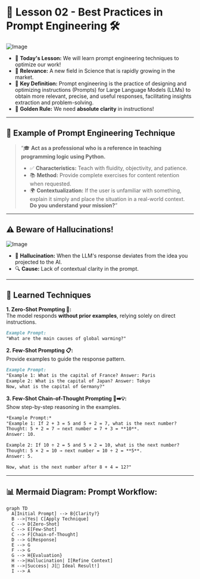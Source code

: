 # 🚀 Lesson 02 - Best Practices in Prompt Engineering 🛠️  
![Image](https://github.com/user-attachments/assets/bb05f32e-2695-4473-a8cc-0b17f8e6cf69)

- 📌 **Today's Lesson:** We will learn prompt engineering techniques to optimize our work!  
- 🌟 **Relevance:** A new field in Science that is rapidly growing in the market.  
- 🧩 **Key Definition:** Prompt engineering is the practice of designing and optimizing instructions (Prompts) for Large Language Models (LLMs) to obtain more relevant, precise, and useful responses, facilitating insights extraction and problem-solving.  
- 🎯 **Golden Rule:** We need **absolute clarity** in instructions!  

---

## 🧪 **Example of Prompt Engineering Technique**  
> “🎓 **Act as a professional who is a reference in teaching programming logic using Python.**  
> - ✅ **Characteristics:** Teach with fluidity, objectivity, and patience.  
> - 📚 **Method:** Provide complete exercises for content retention when requested.  
> - 🌍 **Contextualization:** If the user is unfamiliar with something, explain it simply and place the situation in a real-world context.  
> **Do you understand your mission?**”  

---

## ⚠️ **Beware of Hallucinations!**  
![Image](https://github.com/user-attachments/assets/734961b0-db6a-4b29-93ff-a0f8050be41b)  
- 🤯 **Hallucination:** When the LLM's response deviates from the idea you projected to the AI.  
- 🔍 **Cause:** Lack of contextual clarity in the prompt.  

---

## 🔧 **Learned Techniques**  

**1. Zero-Shot Prompting 🎯:**  
The model responds **without prior examples**, relying solely on direct instructions.  

```markdown  
Example Prompt:
"What are the main causes of global warming?"

```  
**2. Few-Shot Prompting 📋:**  
Provide examples to guide the response pattern.
```markdown 
Example Prompt:
"Example 1: What is the capital of France? Answer: Paris  
Example 2: What is the capital of Japan? Answer: Tokyo  
Now, what is the capital of Germany?"  

```
**3. Few-Shot Chain-of-Thought Prompting 🤔➡️💡:**  
Show step-by-step reasoning in the examples.
```markdown 
*Example Prompt:*  
"Example 1: If 2 + 3 = 5 and 5 + 2 = 7, what is the next number?  
Thought: 5 + 2 = 7 → next number = 7 + 3 = **10**.  
Answer: 10.  

Example 2: If 10 ÷ 2 = 5 and 5 × 2 = 10, what is the next number?  
Thought: 5 × 2 = 10 → next number = 10 ÷ 2 = **5**.  
Answer: 5.  

Now, what is the next number after 8 + 4 = 12?"  

```
---

## 📊 Mermaid Diagram: Prompt Workflow: 

```mermaid
graph TD  
  A[Initial Prompt] --> B{Clarity?}  
  B -->|Yes| C[Apply Technique]  
  C --> D[Zero-Shot]  
  C --> E[Few-Shot]  
  C --> F[Chain-of-Thought]  
  D --> G[Response]  
  E --> G  
  F --> G  
  G --> H{Evaluation}  
  H -->|Hallucination| I[Refine Context]  
  H -->|Success| J[🎉 Ideal Result!]  
  I --> A  
